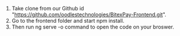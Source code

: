 1) Take clone from our Github id "https://github.com/oodlestechnologies/BitexPay-Frontend.git".
2) Go to the frontend folder and start npm install.
3) Then run ng serve -o command to open the code on your broswer.
